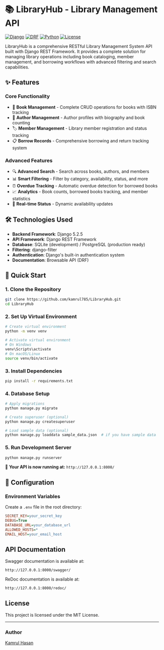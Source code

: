 # 📚 LibraryHub - Library Management API

[![Django](https://img.shields.io/badge/Django-5.2.5-green.svg)](https://www.djangoproject.com/)
[![DRF](https://img.shields.io/badge/DRF-Latest-orange.svg)](https://www.django-rest-framework.org/)
[![Python](https://img.shields.io/badge/Python-3.8+-blue.svg)](https://www.python.org/)
[![License](https://img.shields.io/badge/License-MIT-yellow.svg)](LICENSE)

LibraryHub is a comprehensive RESTful Library Management System API built with Django REST Framework. It provides a complete solution for managing library operations including book cataloging, member management, and borrowing workflows with advanced filtering and search capabilities.

## ✨ Features

### Core Functionality
- 📖 **Book Management** - Complete CRUD operations for books with ISBN tracking
- 👤 **Author Management** - Author profiles with biography and book counting
- 🏷️ **Member Management** - Library member registration and status tracking
- 📋 **Borrow Records** - Comprehensive borrowing and return tracking system

### Advanced Features
- 🔍 **Advanced Search** - Search across books, authors, and members
- 📊 **Smart Filtering** - Filter by category, availability, status, and more
- ⏰ **Overdue Tracking** - Automatic overdue detection for borrowed books
- 📈 **Analytics** - Book counts, borrowed books tracking, and member statistics
- 🔄 **Real-time Status** - Dynamic availability updates

## 🛠️ Technologies Used

- **Backend Framework**: Django 5.2.5
- **API Framework**: Django REST Framework
- **Database**: SQLite (development) / PostgreSQL (production ready)
- **Filtering**: django-filter
- **Authentication**: Django's built-in authentication system
- **Documentation**: Browsable API (DRF)

## 🚀 Quick Start

### 1. Clone the Repository
```bash
git clone https://github.com/kamrul785/LibraryHub.git
cd LibraryHub
```

### 2. Set Up Virtual Environment
```bash
# Create virtual environment
python -m venv venv

# Activate virtual environment
# On Windows
venv\Scripts\activate
# On macOS/Linux
source venv/bin/activate
```

### 3. Install Dependencies
```bash
pip install -r requirements.txt
```

### 4. Database Setup
```bash
# Apply migrations
python manage.py migrate

# Create superuser (optional)
python manage.py createsuperuser

# Load sample data (optional)
python manage.py loaddata sample_data.json  # if you have sample data
```

### 5. Run Development Server
```bash
python manage.py runserver
```

🎉 **Your API is now running at:** `http://127.0.0.1:8000/`



## 🔧 Configuration

### Environment Variables
Create a `.env` file in the root directory:

```ini
SECRET_KEY=your_secret_key
DEBUG=True
DATABASE_URL=your_database_url
ALLOWED_HOSTS=*
EMAIL_HOST=your_email_host
```

## API Documentation
Swagger documentation is available at:
```
http://127.0.0.1:8000/swagger/
```

ReDoc documentation is available at:
```
http://127.0.0.1:8000/redoc/
```

## License
This project is licensed under the MIT License.

---
### Author
[Kamrul Hasan](https://github.com/kamrul785)